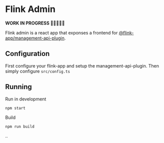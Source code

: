 # Flink Admin 

**WORK IN PROGRESS 👷‍♀️👷🏻‍♂️**

Flink admin is a react app that exponses a frontend for [@flink-app/management-api-plugin](https://github.com/FrostDigital/flink-framework/tree/main/packages/management-api-plugin).


## Configuration
First configure your flink-app and setup the management-api-plugin. Then simply configure `src/config.ts `

## Running

Run in development
```
npm start
```

Build
```
npm run build
```
..

